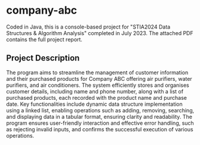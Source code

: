 # company-abc

Coded in Java, this is a console-based project for "STIA2024 Data Structures & Algorithm Analysis" completed in July 2023. The attached PDF contains the full project report.

## Project Description

The program aims to streamline the management of customer information and their purchased products for Company ABC offering air purifiers, water purifiers, and air conditioners. The system efficiently stores and organises customer details, including name and phone number, along with a list of purchased products, each recorded with the product name and purchase date. Key functionalities include dynamic data structure implementation using a linked list, enabling operations such as adding, removing, searching, and displaying data in a tabular format, ensuring clarity and readability. The program ensures user-friendly interaction and effective error handling, such as rejecting invalid inputs, and confirms the successful execution of various operations.
